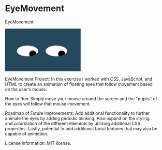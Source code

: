 # EyeMovement
EyeMovement

<img src= "EyeMovement.png" width='250'/>

EyeMovement Project: In this exercise I worked with CSS, JavaScript, and HTML to create an animation of floating eyes that follow movement based on the user's mouse. 

How to Run: Simply move your mouse around the screen and the "pupils" of the eyes will follow that mouse-movement. 

Roadmap of Future Improvements: Add additional functionality to further animate the eyes by adding periodic blinking. Also expand on the styling and colorization of the different elements by utilizing additional CSS properties. Lastly, potential to add additional facial features that may also be capable of animation. 

License information: MIT license. 
